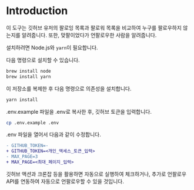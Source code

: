 # Introduction

이 도구는 깃허브 유저의 팔로잉 목록과 팔로워 목록을 비교하여 누구를 팔로우하지 않는지를 알려줍니다. 또한, 맞팔이었다가 언팔로우한 사람을 알려줍니다.

설치하려면 Node.js와 `yarn`이 필요합니다.

다음 명령으로 설치할 수 있습니다.

```sh
brew install node
brew install yarn
```

이 저장소를 복제한 후 다음 명령으로 의존성을 설치합니다.

```sh
yarn install
```

.env.example 파일을 .env로 복사한 후, 깃허브 토큰을 입력합니다.

```sh
cp .env.example .env
```

.env 파일을 열어서 다음과 같이 수정합니다.

```diff
- GITHUB_TOKEN=-
+ GITHUB_TOKEN=<개인_액세스_토큰_입력>
- MAX_PAGE=3
+ MAX_PAGE=<최대_페이지_입력>
```

깃허브 액션과 크론잡 등을 활용하면 자동으로 실행하여 체크하거나, 추가로 언팔로우 API를 연동하여 자동으로 언팔로우할 수 있을 것입니다.

